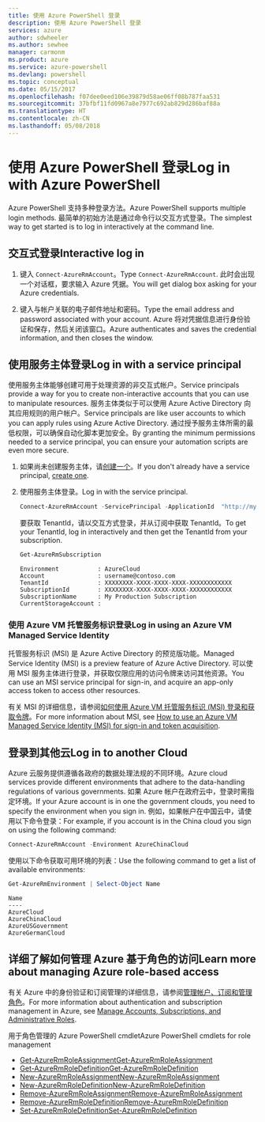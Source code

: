 ```yaml
---
title: 使用 Azure PowerShell 登录
description: 使用 Azure PowerShell 登录
services: azure
author: sdwheeler
ms.author: sewhee
manager: carmonm
ms.product: azure
ms.service: azure-powershell
ms.devlang: powershell
ms.topic: conceptual
ms.date: 05/15/2017
ms.openlocfilehash: f07dee0eed106e39879d58ae06ff08b787faa531
ms.sourcegitcommit: 37bfbf11fd0967a8e7977c692ab829d286baf88a
ms.translationtype: HT
ms.contentlocale: zh-CN
ms.lasthandoff: 05/08/2018
---
```

# <a name="log-in-with-azure-powershell"></a><span data-ttu-id="e025d-103">使用 Azure PowerShell 登录</span><span class="sxs-lookup"><span data-stu-id="e025d-103">Log in with Azure PowerShell</span></span>

<span data-ttu-id="e025d-104">Azure PowerShell 支持多种登录方法。</span><span class="sxs-lookup"><span data-stu-id="e025d-104">Azure PowerShell supports multiple login methods.</span></span> <span data-ttu-id="e025d-105">最简单的初始方法是通过命令行以交互方式登录。</span><span class="sxs-lookup"><span data-stu-id="e025d-105">The simplest way to get started is to log in interactively at the command line.</span></span>

## <a name="interactive-log-in"></a><span data-ttu-id="e025d-106">交互式登录</span><span class="sxs-lookup"><span data-stu-id="e025d-106">Interactive log in</span></span>

1. <span data-ttu-id="e025d-107">键入 `Connect-AzureRmAccount`。</span><span class="sxs-lookup"><span data-stu-id="e025d-107">Type `Connect-AzureRmAccount`.</span></span> <span data-ttu-id="e025d-108">此时会出现一个对话框，要求输入 Azure 凭据。</span><span class="sxs-lookup"><span data-stu-id="e025d-108">You will get dialog box asking for your Azure credentials.</span></span>

2. <span data-ttu-id="e025d-109">键入与帐户关联的电子邮件地址和密码。</span><span class="sxs-lookup"><span data-stu-id="e025d-109">Type the email address and password associated with your account.</span></span> <span data-ttu-id="e025d-110">Azure 将对凭据信息进行身份验证和保存，然后关闭该窗口。</span><span class="sxs-lookup"><span data-stu-id="e025d-110">Azure authenticates and saves the credential information, and then closes the window.</span></span>

## <a name="log-in-with-a-service-principal"></a><span data-ttu-id="e025d-111">使用服务主体登录</span><span class="sxs-lookup"><span data-stu-id="e025d-111">Log in with a service principal</span></span>

<span data-ttu-id="e025d-112">使用服务主体能够创建可用于处理资源的非交互式帐户。</span><span class="sxs-lookup"><span data-stu-id="e025d-112">Service principals provide a way for you to create non-interactive accounts that you can use to manipulate resources.</span></span> <span data-ttu-id="e025d-113">服务主体类似于可以使用 Azure Active Directory 向其应用规则的用户帐户。</span><span class="sxs-lookup"><span data-stu-id="e025d-113">Service principals are like user accounts to which you can apply rules using Azure Active Directory.</span></span> <span data-ttu-id="e025d-114">通过授予服务主体所需的最低权限，可以确保自动化脚本更加安全。</span><span class="sxs-lookup"><span data-stu-id="e025d-114">By granting the minimum permissions needed to a service principal, you can ensure your automation scripts are even more secure.</span></span>

1. <span data-ttu-id="e025d-115">如果尚未创建服务主体，请[创建一个](create-azure-service-principal-azureps.md)。</span><span class="sxs-lookup"><span data-stu-id="e025d-115">If you don't already have a service principal, [create one](create-azure-service-principal-azureps.md).</span></span>

2. <span data-ttu-id="e025d-116">使用服务主体登录。</span><span class="sxs-lookup"><span data-stu-id="e025d-116">Log in with the service principal.</span></span>

    ```powershell
    Connect-AzureRmAccount -ServicePrincipal -ApplicationId  "http://my-app" -Credential $pscredential -TenantId $tenantid
    ```

    <span data-ttu-id="e025d-117">要获取 TenantId，请以交互方式登录，并从订阅中获取 TenantId。</span><span class="sxs-lookup"><span data-stu-id="e025d-117">To get your TenantId, log in interactively and then get the TenantId from your subscription.</span></span>

    ```powershell
    Get-AzureRmSubscription
    ```

    ```
    Environment           : AzureCloud
    Account               : username@contoso.com
    TenantId              : XXXXXXXX-XXXX-XXXX-XXXX-XXXXXXXXXXXX
    SubscriptionId        : XXXXXXXX-XXXX-XXXX-XXXX-XXXXXXXXXXXX
    SubscriptionName      : My Production Subscription
    CurrentStorageAccount :
    ```

### <a name="log-in-using-an-azure-vm-managed-service-identity"></a><span data-ttu-id="e025d-118">使用 Azure VM 托管服务标识登录</span><span class="sxs-lookup"><span data-stu-id="e025d-118">Log in using an Azure VM Managed Service Identity</span></span>

<span data-ttu-id="e025d-119">托管服务标识 (MSI) 是 Azure Active Directory 的预览版功能。</span><span class="sxs-lookup"><span data-stu-id="e025d-119">Managed Service Identity (MSI) is a preview feature of Azure Active Directory.</span></span> <span data-ttu-id="e025d-120">可以使用 MSI 服务主体进行登录，并获取仅限应用的访问令牌来访问其他资源。</span><span class="sxs-lookup"><span data-stu-id="e025d-120">You can use an MSI service principal for sign-in, and acquire an app-only access token to access other resources.</span></span>

<span data-ttu-id="e025d-121">有关 MSI 的详细信息，请参阅[如何使用 Azure VM 托管服务标识 (MSI) 登录和获取令牌](/azure/active-directory/msi-how-to-get-access-token-using-msi)。</span><span class="sxs-lookup"><span data-stu-id="e025d-121">For more information about MSI, see [How to use an Azure VM Managed Service Identity (MSI) for sign-in and token acquisition](/azure/active-directory/msi-how-to-get-access-token-using-msi).</span></span>

## <a name="log-in-to-another-cloud"></a><span data-ttu-id="e025d-122">登录到其他云</span><span class="sxs-lookup"><span data-stu-id="e025d-122">Log in to another Cloud</span></span>

<span data-ttu-id="e025d-123">Azure 云服务提供遵循各政府的数据处理法规的不同环境。</span><span class="sxs-lookup"><span data-stu-id="e025d-123">Azure cloud services provide different environments that adhere to the data-handling regulations of various governments.</span></span> <span data-ttu-id="e025d-124">如果 Azure 帐户在政府云中，登录时需指定环境。</span><span class="sxs-lookup"><span data-stu-id="e025d-124">If your Azure account is in one the government clouds, you need to specify the environment when you sign in.</span></span> <span data-ttu-id="e025d-125">例如，如果帐户在中国云中，请使用以下命令登录：</span><span class="sxs-lookup"><span data-stu-id="e025d-125">For example, if you account is in the China cloud you sign on using the following command:</span></span>

```powershell
Connect-AzureRmAccount -Environment AzureChinaCloud
```

<span data-ttu-id="e025d-126">使用以下命令获取可用环境的列表：</span><span class="sxs-lookup"><span data-stu-id="e025d-126">Use the following command to get a list of available environments:</span></span>

```powershell
Get-AzureRmEnvironment | Select-Object Name
```

```
Name
----
AzureCloud
AzureChinaCloud
AzureUSGovernment
AzureGermanCloud
```

## <a name="learn-more-about-managing-azure-role-based-access"></a><span data-ttu-id="e025d-127">详细了解如何管理 Azure 基于角色的访问</span><span class="sxs-lookup"><span data-stu-id="e025d-127">Learn more about managing Azure role-based access</span></span>

<span data-ttu-id="e025d-128">有关 Azure 中的身份验证和订阅管理的详细信息，请参阅[管理帐户、订阅和管理角色](/azure/active-directory/role-based-access-control-configure)。</span><span class="sxs-lookup"><span data-stu-id="e025d-128">For more information about authentication and subscription management in Azure, see [Manage Accounts, Subscriptions, and Administrative Roles](/azure/active-directory/role-based-access-control-configure).</span></span>

<span data-ttu-id="e025d-129">用于角色管理的 Azure PowerShell cmdlet</span><span class="sxs-lookup"><span data-stu-id="e025d-129">Azure PowerShell cmdlets for role management</span></span>

* [<span data-ttu-id="e025d-130">Get-AzureRmRoleAssignment</span><span class="sxs-lookup"><span data-stu-id="e025d-130">Get-AzureRmRoleAssignment</span></span>](/powershell/module/AzureRM.Resources/Get-AzureRmRoleAssignment)
* [<span data-ttu-id="e025d-131">Get-AzureRmRoleDefinition</span><span class="sxs-lookup"><span data-stu-id="e025d-131">Get-AzureRmRoleDefinition</span></span>](/powershell/module/AzureRM.Resources/Get-AzureRmRoleDefinition)
* [<span data-ttu-id="e025d-132">New-AzureRmRoleAssignment</span><span class="sxs-lookup"><span data-stu-id="e025d-132">New-AzureRmRoleAssignment</span></span>](/powershell/module/AzureRM.Resources/New-AzureRmRoleAssignment)
* [<span data-ttu-id="e025d-133">New-AzureRmRoleDefinition</span><span class="sxs-lookup"><span data-stu-id="e025d-133">New-AzureRmRoleDefinition</span></span>](/powershell/module/AzureRM.Resources/New-AzureRmRoleDefinition)
* [<span data-ttu-id="e025d-134">Remove-AzureRmRoleAssignment</span><span class="sxs-lookup"><span data-stu-id="e025d-134">Remove-AzureRmRoleAssignment</span></span>](/powershell/module/AzureRM.Resources/Remove-AzureRmRoleAssignment)
* [<span data-ttu-id="e025d-135">Remove-AzureRmRoleDefinition</span><span class="sxs-lookup"><span data-stu-id="e025d-135">Remove-AzureRmRoleDefinition</span></span>](/powershell/module/AzureRM.Resources/Remove-AzureRmRoleDefinition)
* [<span data-ttu-id="e025d-136">Set-AzureRmRoleDefinition</span><span class="sxs-lookup"><span data-stu-id="e025d-136">Set-AzureRmRoleDefinition</span></span>](/powershell/moduel/AzureRM.Resources/Set-AzureRmRoleDefinition)
